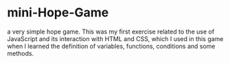 # mini-Hope-Game
a very simple hope game. This was my first exercise related to the use of JavaScript and its interaction with HTML and CSS, which I used in this game when I learned the definition of variables, functions, conditions and some methods.
